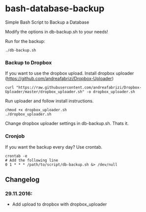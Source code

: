# bash-database-backup
Simple Bash Script to Backup a Database

Modify the options in db-backup.sh to your needs!

Run for the backup:
    
    ./db-backup.sh
    
### Backup to Dropbox
If you want to use the dropbox upload. Install dropbox uploader (https://github.com/andreafabrizi/Dropbox-Uploader)

    curl "https://raw.githubusercontent.com/andreafabrizi/Dropbox-Uploader/master/dropbox_uploader.sh" -o dropbox_uploader.sh
    
Run uploader and follow install instructions.

    chmod +x dropbox_uploader.sh
    ./dropbox_uploader.sh

Change dropbox uploader settings in db-backup.sh. Thats it.

### Cronjob
If you want the backup every day? Use crontab.

    crontab -e
    # Add the following line
    0 1 * * * /path/to/script/db-backup.sh &> /dev/null

## Changelog

### 29.11.2016:
* Add upload to dropbox with dropbox_uploader